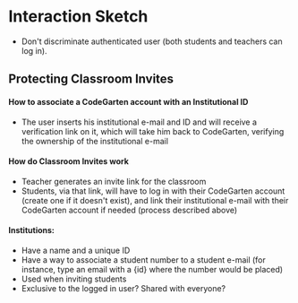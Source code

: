 # Interaction Sketch

- Don't discriminate authenticated user (both students and teachers can log in).

## Protecting Classroom Invites

#### How to associate a CodeGarten account with an Institutional ID
- The user inserts his institutional e-mail and ID and will receive a verification link on it, which will take him back to CodeGarten, verifying the ownership of the institutional e-mail

#### How do Classroom Invites work
- Teacher generates an invite link for the classroom
- Students, via that link, will have to log in with their CodeGarten account (create one if it doesn't exist), and link their institutional e-mail with their CodeGarten account if needed (process described above)

#### Institutions:
- Have a name and a unique ID
- Have a way to associate a student number to a student e-mail (for instance, type an email with a {id} where the number would be placed)
- Used when inviting students
- Exclusive to the logged in user? Shared with everyone?